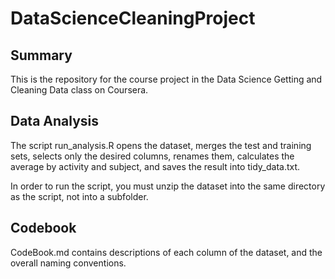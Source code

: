 DataScienceCleaningProject
==========================

## Summary

This is the repository for the course project in the Data Science Getting and Cleaning Data class on Coursera.

## Data Analysis

The script run_analysis.R opens the dataset, merges the test and training sets, selects only the desired columns, renames them, calculates the average by activity and subject, and saves the result into tidy_data.txt.

In order to run the script, you must unzip the dataset into the same directory as the script, not into a subfolder.

## Codebook

CodeBook.md contains descriptions of each column of the dataset, and the overall naming conventions.